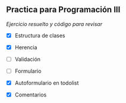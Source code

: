 ## Practica para Programación III

_Ejercicio resuelto y código para revisar_

- [x] Estructura de clases
- [x] Herencia
- [ ] Validación
- [ ] Formulario
- [x] Autoformulario en todolist
- [x] Comentarios

